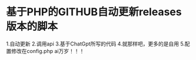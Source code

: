 # 基于PHP的GITHUB自动更新releases版本的脚本
1.自动更新
2.调用api
3.基于ChatGpt所写的代码
4.就那样吧，更多的是自用
5.配置修改在config.php
ai万岁！！！
